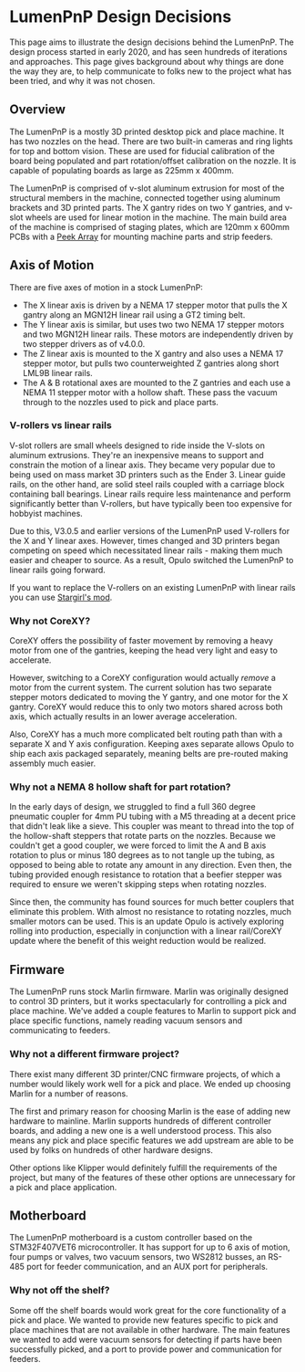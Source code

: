 # LumenPnP Design Decisions

This page aims to illustrate the design decisions behind the LumenPnP. The design process started in early 2020, and has seen hundreds of iterations and approaches. This page gives background about why things are done the way they are, to help communicate to folks new to the project what has been tried, and why it was not chosen.

## Overview

The LumenPnP is a mostly 3D printed desktop pick and place machine. It has two nozzles on the head. There are two built-in cameras and ring lights for top and bottom vision. These are used for fiducial calibration of the board being populated and part rotation/offset calibration on the nozzle. It is capable of populating boards as large as 225mm x 400mm.

The LumenPnP is comprised of v-slot aluminum extrusion for most of the structural members in the machine, connected together using aluminum brackets and 3D printed parts. The X gantry rides on two Y gantries, and v-slot wheels are used for linear motion in the machine. The main build area of the machine is comprised of staging plates, which are 120mm x 600mm PCBs with a [Peek Array](https://www.crowdsupply.com/sutajio-kosagi/novena) for mounting machine parts and strip feeders.

## Axis of Motion

There are five axes of motion in a stock LumenPnP:

- The X linear axis is driven by a NEMA 17 stepper motor that pulls the X gantry along an MGN12H linear rail using a GT2 timing belt.
- The Y linear axis is similar, but uses two two NEMA 17 stepper motors and two MGN12H linear rails. These motors are independently driven by two stepper drivers as of v4.0.0.
- The Z linear axis is mounted to the X gantry and also uses a NEMA 17 stepper motor, but pulls two counterweighted Z gantries along short LML9B linear rails.
- The A & B rotational axes are mounted to the Z gantries and each use a NEMA 11 stepper motor with a hollow shaft. These pass the vacuum through to the nozzles used to pick and place parts.

### V-rollers vs linear rails

V-slot rollers are small wheels designed to ride inside the V-slots on aluminum extrusions. They're an inexpensive means to support and constrain the motion of a linear axis. They became very popular due to being used on mass market 3D printers such as the Ender 3. Linear guide rails, on the other hand, are solid steel rails coupled with a carriage block containing ball bearings. Linear rails require less maintenance and perform significantly better than V-rollers, but have typically been too expensive for hobbyist machines.

Due to this, V3.0.5 and earlier versions of the LumenPnP used V-rollers for the X and Y linear axes. However, times changed and 3D printers began competing on speed which necessitated linear rails - making them much easier and cheaper to source. As a result, Opulo switched the LumenPnP to linear rails going forward.

If you want to replace the V-rollers on an existing LumenPnP with linear rails you can use [Stargirl's mod](https://www.printables.com/model/278803-lumenpnp-linear-rail-mods-v3).

### Why not CoreXY?

CoreXY offers the possibility of faster movement by removing a heavy motor from one of the gantries, keeping the head very light and easy to accelerate.

However, switching to a CoreXY configuration would actually *remove* a motor from the current system. The current solution has two separate stepper motors dedicated to moving the Y gantry, and one motor for the X gantry. CoreXY would reduce this to only two motors shared across both axis, which actually results in an lower average acceleration.

Also, CoreXY has a much more complicated belt routing path than with a separate X and Y axis configuration. Keeping axes separate allows Opulo to ship each axis packaged separately, meaning belts are pre-routed making assembly much easier.

### Why not a NEMA 8 hollow shaft for part rotation?

In the early days of design, we struggled to find a full 360 degree pneumatic coupler for 4mm PU tubing with a M5 threading at a decent price that didn't leak like a sieve. This coupler was meant to thread into the top of the hollow-shaft steppers that rotate parts on the nozzles. Because we couldn't get a good coupler, we were forced to limit the A and B axis rotation to plus or minus 180 degrees as to not tangle up the tubing, as opposed to being able to rotate any amount in any direction. Even then, the tubing provided enough resistance to rotation that a beefier stepper was required to ensure we weren't skipping steps when rotating nozzles.

Since then, the community has found sources for much better couplers that eliminate this problem. With almost no resistance to rotating nozzles, much smaller motors can be used. This is an update Opulo is actively exploring rolling into production, especially in conjunction with a linear rail/CoreXY update where the benefit of this weight reduction would be realized.

## Firmware

The LumenPnP runs stock Marlin firmware. Marlin was originally designed to control 3D printers, but it works spectacularly for controlling a pick and place machine. We've added a couple features to Marlin to support pick and place specific functions, namely reading vacuum sensors and communicating to feeders.

### Why not a different firmware project?

There exist many different 3D printer/CNC firmware projects, of which a number would likely work well for a pick and place. We ended up choosing Marlin for a number of reasons.

The first and primary reason for choosing Marlin is the ease of adding new hardware to mainline. Marlin supports hundreds of different controller boards, and adding a new one is a well understood process. This also means any pick and place specific features we add upstream are able to be used by folks on hundreds of other hardware designs.

Other options like Klipper would definitely fulfill the requirements of the project, but many of the features of these other options are unnecessary for a pick and place application.

## Motherboard

The LumenPnP motherboard is a custom controller based on the STM32F407VET6 microcontroller. It has support for up to 6 axis of motion, four pumps or valves, two vacuum sensors, two WS2812 busses, an RS-485 port for feeder communication, and an AUX port for peripherals.

### Why not off the shelf?

Some off the shelf boards would work great for the core functionality of a pick and place. We wanted to provide new features specific to pick and place machines that are not available in other hardware. The main features we wanted to add were vacuum sensors for detecting if parts have been successfully picked, and a port to provide power and communication for feeders.

